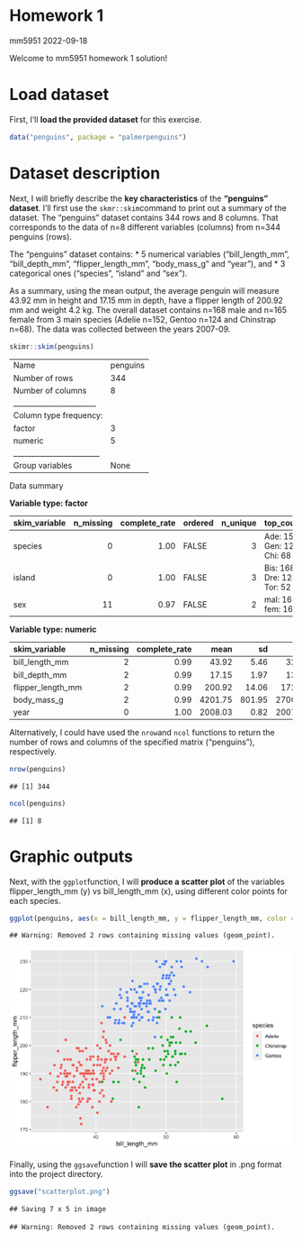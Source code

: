 Homework 1
================
mm5951
2022-09-18

Welcome to mm5951 homework 1 solution!

# Load dataset

First, I’ll **load the provided dataset** for this exercise.

``` r
data("penguins", package = "palmerpenguins")
```

# Dataset description

Next, I will briefly describe the **key characteristics** of the
**“penguins” dataset**. I’ll first use the `skmr::skim`command to print
out a summary of the dataset. The “penguins” dataset contains 344 rows
and 8 columns. That corresponds to the data of n=8 different variables
(columns) from n=344 penguins (rows).

The “penguins” dataset contains: \* 5 numerical variables
(“bill_length_mm”, “bill_depth_mm”, “flipper_length_mm”, “body_mass_g”
and “year”), and \* 3 categorical ones (“species”, “island” and “sex”).

As a summary, using the mean output, the average penguin will measure
43.92 mm in height and 17.15 mm in depth, have a flipper length of
200.92 mm and weight 4.2 kg. The overall dataset contains n=168 male and
n=165 female from 3 main species (Adelie n=152, Gentoo n=124 and
Chinstrap n=68). The data was collected between the years 2007-09.

``` r
skimr::skim(penguins)
```

|                                                  |          |
|:-------------------------------------------------|:---------|
| Name                                             | penguins |
| Number of rows                                   | 344      |
| Number of columns                                | 8        |
| \_\_\_\_\_\_\_\_\_\_\_\_\_\_\_\_\_\_\_\_\_\_\_   |          |
| Column type frequency:                           |          |
| factor                                           | 3        |
| numeric                                          | 5        |
| \_\_\_\_\_\_\_\_\_\_\_\_\_\_\_\_\_\_\_\_\_\_\_\_ |          |
| Group variables                                  | None     |

Data summary

**Variable type: factor**

| skim_variable | n_missing | complete_rate | ordered | n_unique | top_counts                  |
|:--------------|----------:|--------------:|:--------|---------:|:----------------------------|
| species       |         0 |          1.00 | FALSE   |        3 | Ade: 152, Gen: 124, Chi: 68 |
| island        |         0 |          1.00 | FALSE   |        3 | Bis: 168, Dre: 124, Tor: 52 |
| sex           |        11 |          0.97 | FALSE   |        2 | mal: 168, fem: 165          |

**Variable type: numeric**

| skim_variable     | n_missing | complete_rate |    mean |     sd |     p0 |     p25 |     p50 |    p75 |   p100 | hist  |
|:------------------|----------:|--------------:|--------:|-------:|-------:|--------:|--------:|-------:|-------:|:------|
| bill_length_mm    |         2 |          0.99 |   43.92 |   5.46 |   32.1 |   39.23 |   44.45 |   48.5 |   59.6 | ▃▇▇▆▁ |
| bill_depth_mm     |         2 |          0.99 |   17.15 |   1.97 |   13.1 |   15.60 |   17.30 |   18.7 |   21.5 | ▅▅▇▇▂ |
| flipper_length_mm |         2 |          0.99 |  200.92 |  14.06 |  172.0 |  190.00 |  197.00 |  213.0 |  231.0 | ▂▇▃▅▂ |
| body_mass_g       |         2 |          0.99 | 4201.75 | 801.95 | 2700.0 | 3550.00 | 4050.00 | 4750.0 | 6300.0 | ▃▇▆▃▂ |
| year              |         0 |          1.00 | 2008.03 |   0.82 | 2007.0 | 2007.00 | 2008.00 | 2009.0 | 2009.0 | ▇▁▇▁▇ |

Alternatively, I could have used the `nrow`and `ncol` functions to
return the number of rows and columns of the specified matrix
(“penguins”), respectively.

``` r
nrow(penguins)
```

    ## [1] 344

``` r
ncol(penguins)
```

    ## [1] 8

# Graphic outputs

Next, with the `ggplot`function, I will **produce a scatter plot** of
the variables flipper_length_mm (y) vs bill_length_mm (x), using
different color points for each species.

``` r
ggplot(penguins, aes(x = bill_length_mm, y = flipper_length_mm, color = species)) + geom_point()
```

    ## Warning: Removed 2 rows containing missing values (geom_point).

![](p8105_hw1_mm5951_files/figure-gfm/unnamed-chunk-5-1.png)<!-- -->

Finally, using the `ggsave`function I will **save the scatter plot** in
.png format into the project directory.

``` r
ggsave("scatterplot.png")
```

    ## Saving 7 x 5 in image

    ## Warning: Removed 2 rows containing missing values (geom_point).
